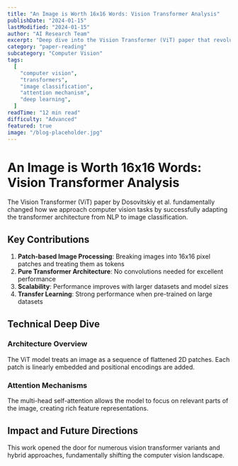 ```yaml
---
title: "An Image is Worth 16x16 Words: Vision Transformer Analysis"
publishDate: "2024-01-15"
lastModified: "2024-01-15"
author: "AI Research Team"
excerpt: "Deep dive into the Vision Transformer (ViT) paper that revolutionized computer vision by applying transformer architecture to image classification tasks."
category: "paper-reading"
subcategory: "Computer Vision"
tags:
  [
    "computer vision",
    "transformers",
    "image classification",
    "attention mechanism",
    "deep learning",
  ]
readTime: "12 min read"
difficulty: "Advanced"
featured: true
image: "/blog-placeholder.jpg"
---
```


# An Image is Worth 16x16 Words: Vision Transformer Analysis

The Vision Transformer (ViT) paper by Dosovitskiy et al. fundamentally changed how we approach computer vision tasks by successfully adapting the transformer architecture from NLP to image classification.

## Key Contributions

1. **Patch-based Image Processing**: Breaking images into 16x16 pixel patches and treating them as tokens
2. **Pure Transformer Architecture**: No convolutions needed for excellent performance
3. **Scalability**: Performance improves with larger datasets and model sizes
4. **Transfer Learning**: Strong performance when pre-trained on large datasets

## Technical Deep Dive

### Architecture Overview

The ViT model treats an image as a sequence of flattened 2D patches. Each patch is linearly embedded and positional encodings are added.

### Attention Mechanisms

The multi-head self-attention allows the model to focus on relevant parts of the image, creating rich feature representations.

## Impact and Future Directions

This work opened the door for numerous vision transformer variants and hybrid approaches, fundamentally shifting the computer vision landscape.
